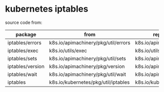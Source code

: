 # kubernetes iptables

source code from:

| package          | from                                | repo                |
|------------------|-------------------------------------|---------------------|
| iptables/errors  | k8s.io/apimachinery/pkg/util/errors | k8s.io/apimachinery |
| iptables/exec    | k8s.io/utils/exec                   | k8s.io/utils        |
| iptables/sets    | k8s.io/apimachinery/pkg/util/sets   | k8s.io/apimachinery |
| iptables/version | k8s.io/apimachinery/pkg/version     | k8s.io/apimachinery |
| iptables/wait    | k8s.io/apimachinery/pkg/util/wait   | k8s.io/apimachinery |
| iptables         | k8s.io/kubernetes/pkg/util/iptables | k8s.io/kubernetes   |